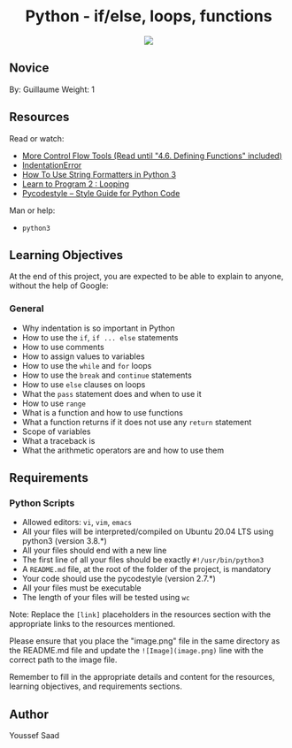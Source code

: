 <h1 align="center">Python - if/else, loops, functions</h1>

<p align="center">
  <img src="https://i.stack.imgur.com/K0OnO.gif">
</p>


## Novice
By: Guillaume
Weight: 1

## Resources
Read or watch:
- [More Control Flow Tools (Read until "4.6. Defining Functions" included)](link)
- [IndentationError](link)
- [How To Use String Formatters in Python 3](link)
- [Learn to Program 2 : Looping](link)
- [Pycodestyle – Style Guide for Python Code](link)

Man or help:
- `python3`

## Learning Objectives
At the end of this project, you are expected to be able to explain to anyone, without the help of Google:

### General
- Why indentation is so important in Python
- How to use the `if`, `if ... else` statements
- How to use comments
- How to assign values to variables
- How to use the `while` and `for` loops
- How to use the `break` and `continue` statements
- How to use `else` clauses on loops
- What the `pass` statement does and when to use it
- How to use `range`
- What is a function and how to use functions
- What a function returns if it does not use any `return` statement
- Scope of variables
- What a traceback is
- What the arithmetic operators are and how to use them

## Requirements
### Python Scripts
- Allowed editors: `vi`, `vim`, `emacs`
- All your files will be interpreted/compiled on Ubuntu 20.04 LTS using python3 (version 3.8.*)
- All your files should end with a new line
- The first line of all your files should be exactly `#!/usr/bin/python3`
- A `README.md` file, at the root of the folder of the project, is mandatory
- Your code should use the pycodestyle (version 2.7.*)
- All your files must be executable
- The length of your files will be tested using `wc`

Note: Replace the `[link]` placeholders in the resources section with the appropriate links to the resources mentioned.

Please ensure that you place the "image.png" file in the same directory as the README.md file and update the `![Image](image.png)` line with the correct path to the image file.

Remember to fill in the appropriate details and content for the resources, learning objectives, and requirements sections.

## Author 
Youssef Saad 
